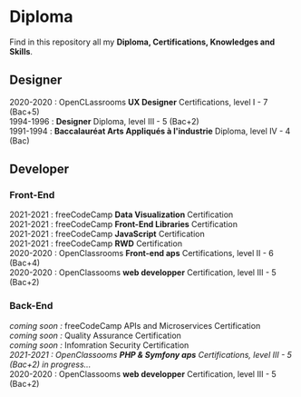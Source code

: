 # Diploma

Find in this repository all my **Diploma, Certifications, Knowledges and Skills**.

## Designer
2020-2020 : OpenCLassrooms **UX Designer** Certifications, level I - 7 (Bac+5)  
1994-1996 : **Designer** Diploma, level III - 5 (Bac+2)  
1991-1994 : **Baccalauréat Arts Appliqués à l'industrie** Diploma, level IV - 4 (Bac)  

## Developer
### Front-End
2021-2021 : freeCodeCamp **Data Visualization** Certification  
2021-2021 : freeCodeCamp **Front-End Libraries** Certification  
2021-2021 : freeCodeCamp **JavaScript** Certification  
2021-2021 : freeCodeCamp **RWD** Certification  
2020-2020 : OpenClassrooms **Front-end aps** Certifications, level II - 6 (Bac+4)  
2020-2020 : OpenClassooms **web developper** Certification, level III - 5 (Bac+2) 

### Back-End
*coming soon :* freeCodeCamp APIs and Microservices Certification  
*coming soon :* Quality Assurance Certification  
*coming soon :* Infomration Security Certification  
*2021-2021 : OpenClassooms **PHP & Symfony aps** Certifications, level III - 5 (Bac+2)*  *in progress...*   
2020-2020 : OpenClassooms **web developper** Certification, level III - 5 (Bac+2) 
